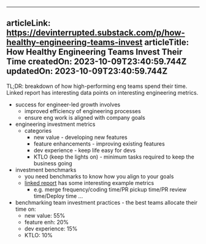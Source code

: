 -----------------------
articleLink: https://devinterrupted.substack.com/p/how-healthy-engineering-teams-invest
articleTitle: How Healthy Engineering Teams Invest Their Time
createdOn: 2023-10-09T23:40:59.744Z
updatedOn: 2023-10-09T23:40:59.744Z
-----------------------

TL;DR: breakdown of how high-performing eng teams spend their time. Linked report has interesting data
points on interesting engineering metrics.

- success for engineer-led growth involves
  - improved efficiency of engineering processes
  - ensure eng work is aligned with company goals
- engineering investment metrics
  - categories
    - new value - developing new features
    - feature enhancements - improving existing features
    - dev experience - keep life easy for devs
    - KTLO (keep the lights on) - minimum tasks required to keep the business going
- investment benchmarks
  - you need benchmarks to know how you align to your goals
  - [linked report](https://linearb.io/resources/software-engineering-benchmarks-report) has some interesting example metrics
    - e.g. merge frequency/coding time/PR pickup time/PR review time/Deploy time ...
- benchmarking team investment practices - the best teams allocate their time on:
  - new value: 55%
  - feature enh: 20%
  - dev experience: 15%
  - KTLO: 10%